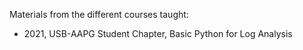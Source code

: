 Materials from the different courses taught:

* 2021, USB-AAPG Student Chapter, Basic Python for Log Analysis
